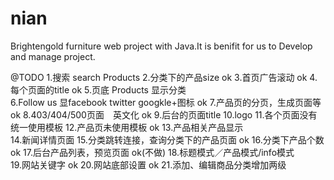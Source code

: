 nian
====

Brightengold furniture web project with Java.It is benifit for us to Develop and manage project.

@TODO
1.搜索 search Products
2.分类下的产品size									ok
3.首页广告滚动										ok
4.每个页面的title									ok
5.页底 Products 显示分类							
6.Follow us 显facebook twitter googkle+图标		ok
7.产品页的分页，生成页面等								ok
8.403/404/500页面　英文化							ok
9.后台的页面title
10.logo
11.各个页面没有统一使用模板
12.产品页未使用模板									ok
13.产品相关产品显示									
14.新闻详情页面
15.分类跳转连接，查询分类下的产品页面							ok
16.分类下产品个数　									ok
17.后台产品列表，预览页面								ok(不做)
18.标题模式／产品模式/info模式								
19.网站关键字										ok
20.网站底部设置										ok
21.添加、编辑商品分类增加两级


